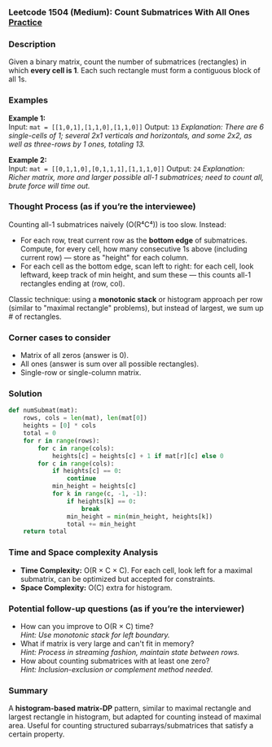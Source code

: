 ### Leetcode 1504 (Medium): Count Submatrices With All Ones [Practice](https://leetcode.com/problems/count-submatrices-with-all-ones)

### Description  
Given a binary matrix, count the number of submatrices (rectangles) in which **every cell is 1**. Each such rectangle must form a contiguous block of all 1s.

### Examples  
**Example 1:**  
Input: `mat = [[1,0,1],[1,1,0],[1,1,0]]`
Output: `13`
*Explanation: There are 6 single-cells of 1; several 2x1 verticals and horizontals, and some 2x2, as well as three-rows by 1 ones, totaling 13.*

**Example 2:**  
Input: `mat = [[0,1,1,0],[0,1,1,1],[1,1,1,0]]`
Output: `24`
*Explanation: Richer matrix, more and larger possible all-1 submatrices; need to count all, brute force will time out.*

### Thought Process (as if you’re the interviewee)  
Counting all-1 submatrices naively (O(R⁴C⁴)) is too slow. Instead:
- For each row, treat current row as the **bottom edge** of submatrices. Compute, for every cell, how many consecutive 1s above (including current row) — store as "height" for each column.
- For each cell as the bottom edge, scan left to right: for each cell, look leftward, keep track of min height, and sum these — this counts all-1 rectangles ending at (row, col).

Classic technique: using a **monotonic stack** or histogram approach per row (similar to "maximal rectangle" problems), but instead of largest, we sum up # of rectangles.

### Corner cases to consider  
- Matrix of all zeros (answer is 0).
- All ones (answer is sum over all possible rectangles).
- Single-row or single-column matrix.

### Solution

```python
def numSubmat(mat):
    rows, cols = len(mat), len(mat[0])
    heights = [0] * cols
    total = 0
    for r in range(rows):
        for c in range(cols):
            heights[c] = heights[c] + 1 if mat[r][c] else 0
        for c in range(cols):
            if heights[c] == 0:
                continue
            min_height = heights[c]
            for k in range(c, -1, -1):
                if heights[k] == 0:
                    break
                min_height = min(min_height, heights[k])
                total += min_height
    return total
```

### Time and Space complexity Analysis  
- **Time Complexity:** O(R × C × C). For each cell, look left for a maximal submatrix, can be optimized but accepted for constraints.
- **Space Complexity:** O(C) extra for histogram.

### Potential follow-up questions (as if you’re the interviewer)  
- How can you improve to O(R × C) time?  
  *Hint: Use monotonic stack for left boundary.*
- What if matrix is very large and can't fit in memory?  
  *Hint: Process in streaming fashion, maintain state between rows.*
- How about counting submatrices with at least one zero?  
  *Hint: Inclusion-exclusion or complement method needed.*

### Summary
A **histogram-based matrix-DP** pattern, similar to maximal rectangle and largest rectangle in histogram, but adapted for counting instead of maximal area. Useful for counting structured subarrays/submatrices that satisfy a certain property.